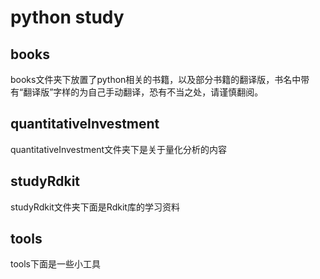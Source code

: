 # python study

## books

books文件夹下放置了python相关的书籍，以及部分书籍的翻译版，书名中带有“翻译版”字样的为自己手动翻译，恐有不当之处，请谨慎翻阅。

## quantitativeInvestment

quantitativeInvestment文件夹下是关于量化分析的内容

## studyRdkit

studyRdkit文件夹下面是Rdkit库的学习资料

## tools

tools下面是一些小工具
